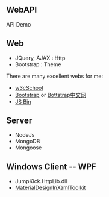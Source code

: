 ## WebAPI

API Demo

## Web

- JQuery, AJAX : Http
- Bootstrap : Theme

There are many excellent webs for me:

- [w3cSchool](https://www.w3cschool.cn/)
- [Bootstrap](https://getbootstrap.com/) or [Bottstrap中文网](http://www.bootcss.com/)
- [JS Bin](http://js.jirengu.com)

## Server

- NodeJs
- MongoDB
- Mongoose

## Windows Client -- WPF

- JumpKick.HttpLib.dll
- [MaterialDesignInXamlToolkit](https://github.com/MaterialDesignInXAML/MaterialDesignInXamlToolkit)